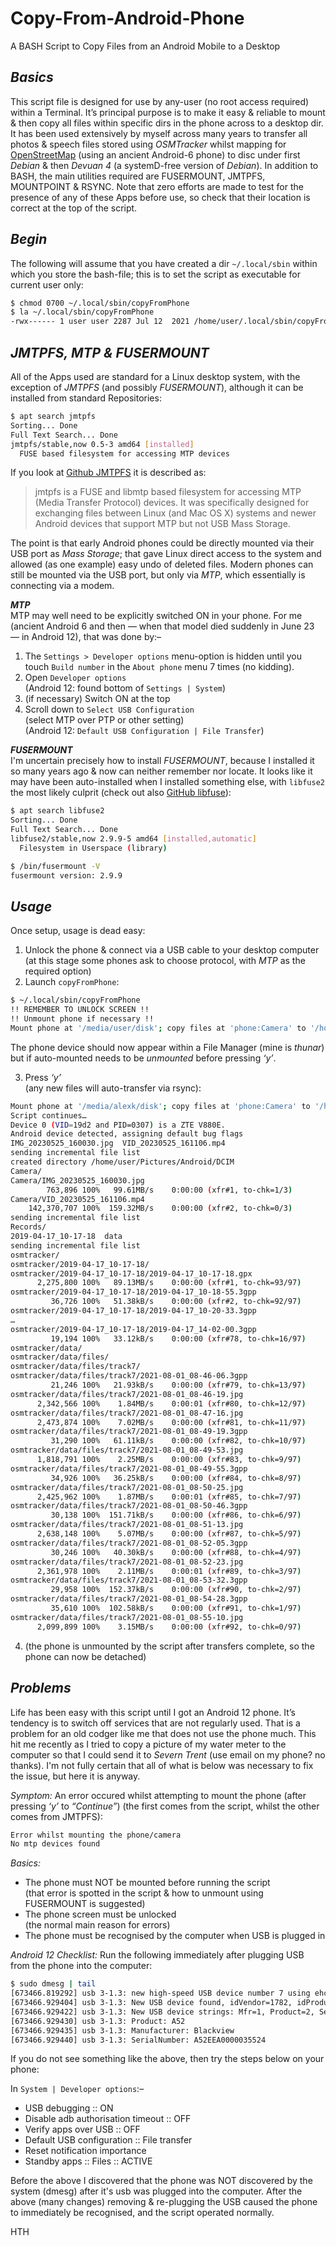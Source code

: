 # Copy-From-Android-Phone
A BASH Script to Copy Files from an Android Mobile to a Desktop

## *Basics*
This script file is designed for use by any-user (no root access required) within a Terminal. It’s principal purpose is to make it easy & reliable to mount & then copy all files within specific dirs in the phone across to a desktop dir. It has been used extensively by myself across many years to transfer all photos & speech files stored using *OSMTracker* whilst mapping for [OpenStreetMap](https://www.openstreetmap.org/user/alexkemp/diary) (using an ancient Android-6 phone) to disc under first *Debian* & then *Devuan 4* (a systemD-free version of *Debian*). In addition to BASH, the main utilities required are FUSERMOUNT, JMTPFS, MOUNTPOINT & RSYNC. Note that zero efforts are made to test for the presence of any of these Apps before use, so check that their location is correct at the top of the script.

## *Begin*
The following will assume that you have created a dir `~/.local/sbin` within which you store the bash-file; this is to set the script as executable for current user only:

```bash
$ chmod 0700 ~/.local/sbin/copyFromPhone
$ la ~/.local/sbin/copyFromPhone
-rwx------ 1 user user 2287 Jul 12  2021 /home/user/.local/sbin/copyFromPhone
```
## *JMTPFS, MTP & FUSERMOUNT*
All of the Apps used are standard for a Linux desktop system, with the exception of *JMTPFS* (and possibly *FUSERMOUNT*), although it can be installed from standard Repositories:

```bash
$ apt search jmtpfs
Sorting... Done
Full Text Search... Done
jmtpfs/stable,now 0.5-3 amd64 [installed]
  FUSE based filesystem for accessing MTP devices
```
If you look at [Github JMTPFS](https://github.com/JasonFerrara/jmtpfs) it is described as:

> jmtpfs is a FUSE and libmtp based filesystem for accessing MTP (Media Transfer
> Protocol) devices. It was specifically designed for exchanging files between Linux
> (and Mac OS X) systems and newer Android devices that support MTP but not USB Mass Storage.

The point is that early Android phones could be directly mounted via their USB port as *Mass Storage*; that gave Linux direct access to the system and allowed (as one example) easy undo of deleted files. Modern phones  can still be mounted via the USB port, but only via *MTP*, which essentially is connecting via a modem.

***MTP***     
MTP may well need to be explicitly switched ON in your phone. For me (ancient Android 6 and then — when that model died suddenly in June 23 — in Android 12), that was done by:–

1. The `Settings > Developer options` menu-option is hidden until you touch `Build number` in the `About phone` menu 7 times (no kidding).
2. Open `Developer options`    
(Android 12: found bottom of `Settings | System`)
3. (if necessary) Switch ON at the top
4. Scroll down to `Select USB Configuration`    
(select MTP over PTP or other setting)    
(Android 12: `Default USB Configuration | File Transfer`)

***FUSERMOUNT***     
I'm uncertain precisely how to install *FUSERMOUNT*, because I installed it so many years ago & now can neither remember nor locate. It looks like it may have been auto-installed when I installed something else, with `libfuse2` the most likely culprit (check out also [GitHub libfuse](https://github.com/libfuse/libfuse)):

```bash
$ apt search libfuse2
Sorting... Done
Full Text Search... Done
libfuse2/stable,now 2.9.9-5 amd64 [installed,automatic]
  Filesystem in Userspace (library)

$ /bin/fusermount -V
fusermount version: 2.9.9
```

## *Usage*
Once setup, usage is dead easy:

1. Unlock the phone & connect via a USB cable to your desktop computer    
(at this stage some phones ask to choose protocol, with *MTP* as the required option)
2. Launch `copyFromPhone`:

```bash
$ ~/.local/sbin/copyFromPhone
!! REMEMBER TO UNLOCK SCREEN !!
!! Unmount phone if necessary !!
Mount phone at '/media/user/disk'; copy files at 'phone:Camera' to '/home/user/Pictures/Android'. Continue? (y/n): 
```

The phone device should now appear within a File Manager (mine is *thunar*) but if auto-mounted needs to be *unmounted* before pressing *‘y’*.

3. Press *‘y’*    
(any new files will auto-transfer via rsync):

```bash
Mount phone at '/media/alexk/disk'; copy files at 'phone:Camera' to '/home/alexk/Pictures/Android'. Continue? (y/n): y
Script continues…
Device 0 (VID=19d2 and PID=0307) is a ZTE V880E.
Android device detected, assigning default bug flags
IMG_20230525_160030.jpg  VID_20230525_161106.mp4
sending incremental file list
created directory /home/user/Pictures/Android/DCIM
Camera/
Camera/IMG_20230525_160030.jpg
        763,896 100%   99.61MB/s    0:00:00 (xfr#1, to-chk=1/3)
Camera/VID_20230525_161106.mp4
    142,370,707 100%  159.32MB/s    0:00:00 (xfr#2, to-chk=0/3)
sending incremental file list
Records/
2019-04-17_10-17-18  data
sending incremental file list
osmtracker/
osmtracker/2019-04-17_10-17-18/
osmtracker/2019-04-17_10-17-18/2019-04-17_10-17-18.gpx
      2,275,800 100%   89.13MB/s    0:00:00 (xfr#1, to-chk=93/97)
osmtracker/2019-04-17_10-17-18/2019-04-17_10-18-55.3gpp
         36,726 100%   51.38kB/s    0:00:00 (xfr#2, to-chk=92/97)
osmtracker/2019-04-17_10-17-18/2019-04-17_10-20-33.3gpp
…
osmtracker/2019-04-17_10-17-18/2019-04-17_14-02-00.3gpp
         19,194 100%   33.12kB/s    0:00:00 (xfr#78, to-chk=16/97)
osmtracker/data/
osmtracker/data/files/
osmtracker/data/files/track7/
osmtracker/data/files/track7/2021-08-01_08-46-06.3gpp
         21,246 100%   21.93kB/s    0:00:00 (xfr#79, to-chk=13/97)
osmtracker/data/files/track7/2021-08-01_08-46-19.jpg
      2,342,566 100%    1.84MB/s    0:00:01 (xfr#80, to-chk=12/97)
osmtracker/data/files/track7/2021-08-01_08-47-16.jpg
      2,473,874 100%    7.02MB/s    0:00:00 (xfr#81, to-chk=11/97)
osmtracker/data/files/track7/2021-08-01_08-49-19.3gpp
         31,290 100%   61.11kB/s    0:00:00 (xfr#82, to-chk=10/97)
osmtracker/data/files/track7/2021-08-01_08-49-53.jpg
      1,818,791 100%    2.25MB/s    0:00:00 (xfr#83, to-chk=9/97)
osmtracker/data/files/track7/2021-08-01_08-49-55.3gpp
         34,926 100%   36.25kB/s    0:00:00 (xfr#84, to-chk=8/97)
osmtracker/data/files/track7/2021-08-01_08-50-25.jpg
      2,425,962 100%    1.87MB/s    0:00:01 (xfr#85, to-chk=7/97)
osmtracker/data/files/track7/2021-08-01_08-50-46.3gpp
         30,138 100%  151.71kB/s    0:00:00 (xfr#86, to-chk=6/97)
osmtracker/data/files/track7/2021-08-01_08-51-13.jpg
      2,638,148 100%    5.07MB/s    0:00:00 (xfr#87, to-chk=5/97)
osmtracker/data/files/track7/2021-08-01_08-52-05.3gpp
         30,246 100%   40.30kB/s    0:00:00 (xfr#88, to-chk=4/97)
osmtracker/data/files/track7/2021-08-01_08-52-23.jpg
      2,361,978 100%    2.11MB/s    0:00:01 (xfr#89, to-chk=3/97)
osmtracker/data/files/track7/2021-08-01_08-53-32.3gpp
         29,958 100%  152.37kB/s    0:00:00 (xfr#90, to-chk=2/97)
osmtracker/data/files/track7/2021-08-01_08-54-28.3gpp
         35,610 100%  102.58kB/s    0:00:00 (xfr#91, to-chk=1/97)
osmtracker/data/files/track7/2021-08-01_08-55-10.jpg
      2,099,899 100%    3.15MB/s    0:00:00 (xfr#92, to-chk=0/97)
```

4. (the phone is unmounted by the script after transfers complete, so the phone can now be detached)

## *Problems*
Life has been easy with this script until I got an Android 12 phone. It’s tendency is to switch off services that are not regularly used. That is a problem for an old codger like me that does not use the phone much. This hit me recently as I tried to copy a picture of my water meter to the computer so that I could send it to *Severn Trent* (use email on my phone? no thanks). I'm not fully certain that all of what is below was necessary to fix the issue, but here it is anyway.

*Symptom:* An error occured whilst attempting to mount the phone (after pressing *‘y’* to *“Continue”*) (the first comes from the script, whilst the other comes from JMTPFS):

```bash
Error whilst mounting the phone/camera
No mtp devices found
```

*Basics:*    
- The phone must NOT be mounted before running the script    
(that error is spotted in the script & how to unmount using FUSERMOUNT is suggested)
- The phone screen must be unlocked    
(the normal main reason for errors)
- The phone must be recognised by the computer when USB is plugged in

*Android 12 Checklist:*
Run the following immediately after plugging USB from the phone into the computer:

```bash
$ sudo dmesg | tail
[673466.819292] usb 3-1.3: new high-speed USB device number 7 using ehci-pci
[673466.929404] usb 3-1.3: New USB device found, idVendor=1782, idProduct=4003, bcdDevice= 4.04
[673466.929422] usb 3-1.3: New USB device strings: Mfr=1, Product=2, SerialNumber=3
[673466.929430] usb 3-1.3: Product: A52
[673466.929435] usb 3-1.3: Manufacturer: Blackview
[673466.929440] usb 3-1.3: SerialNumber: A52EEA0000035524
```
If you do not see something like the above, then try the steps below on your phone:

In `System | Developer options`:–    
- USB debugging :: ON
- Disable adb authorisation timeout :: OFF
- Verify apps over USB :: OFF
- Default USB configuration :: File transfer
- Reset notification importance
- Standby apps :: Files :: ACTIVE

Before the above I discovered that the phone was NOT discovered by the system (dmesg) after it's usb was plugged into the computer. After the above (many changes) removing & re-plugging the USB caused the phone to immediately be recognised, and the script operated normally.

HTH
